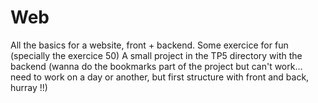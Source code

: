 # Web

All the basics for a website, front + backend.
Some exercice for fun (specially the exercice 50)
A small project in the TP5 directory with the backend (wanna do the bookmarks part of the project but can't work... need to work on a day or another, but first structure with front and back, hurray !!)

